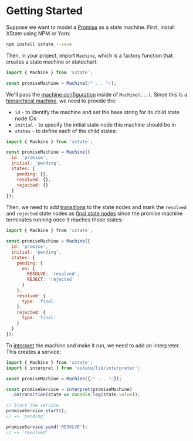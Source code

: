 # Getting Started

Suppose we want to model a [Promise](https://developer.mozilla.org/en-US/docs/Web/JavaScript/Reference/Global_Objects/Promise) as a state machine. First, install XState using NPM or Yarn:

```bash
npm install xstate --save
```

Then, in your project, import `Machine`, which is a factory function that creates a state machine or statechart:

```js
import { Machine } from 'xstate';

const promiseMachine = Machine(/* ... */);
```

We'll pass the [machine configuration](/config) inside of `Machine(...)`. Since this is a [hierarchical machine](/hierarchical), we need to provide the:

- `id` - to identify the machine and set the base string for its child state node IDs
- `initial` - to specify the initial state node this machine should be in
- `states` - to define each of the child states:

```js
import { Machine } from 'xstate';

const promiseMachine = Machine({
  id: 'promise',
  initial: 'pending',
  states: {
    pending: {},
    resolved: {},
    rejected: {}
  }
});
```

Then, we need to add [transitions](/transitions) to the state nodes and mark the `resolved` and `rejected` state nodes as [final state nodes](/final) since the promise machine terminates running once it reaches those states:

```js
import { Machine } from 'xstate';

const promiseMachine = Machine({
  id: 'promise',
  initial: 'pending',
  states: {
    pending: {
      on: {
        RESOLVE: 'resolved',
        REJECT: 'rejected'
      }
    },
    resolved: {
      type: 'final'
    },
    rejected: {
      type: 'final'
    }
  }
});
```

To [interpret](/interpretation) the machine and make it run, we need to add an interpreter. This creates a service:

```js
import { Machine } from 'xstate';
import { interpret } from 'xstate/lib/interpreter';

const promiseMachine = Machine({/* ... */});

const promiseService = interpret(promiseMachine)
  .onTransition(state => console.log(state.value));

// Start the service
promiseService.start();
// => 'pending'

promiseService.send('RESOLVE');
// => 'resolved'
```
